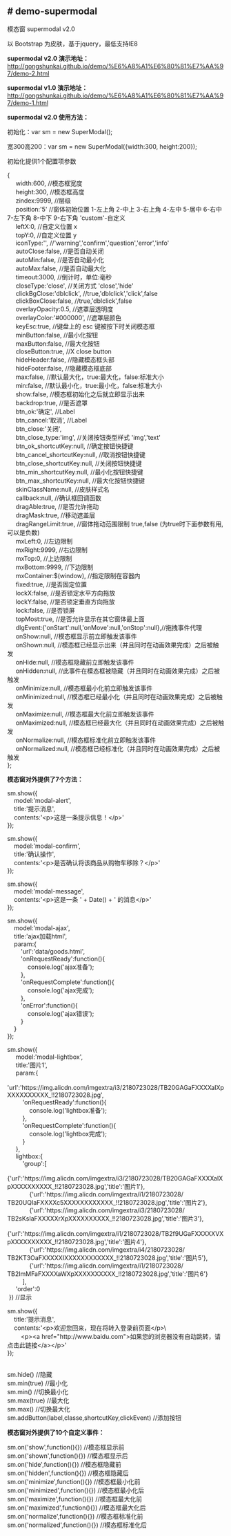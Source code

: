 ﻿<!DOCTYPE HTML PUBLIC "-//W3C//DTD HTML 4.01 Transitional//EN"
"http://www.w3.org/TR/html4/loose.dtd">
<html>
<head>
<meta http-equiv="Content-Type" content="text/html; charset=utf-8">
<title>无标题文档</title>
</head>

<body>
<h2># demo-supermodal</h2>
<p>模态窗 supermodal v2.0</p>
<p>以 Bootstrap 为皮肤，基于jquery，最低支持IE8</p>
<p><b>supermodal v2.0 演示地址：</b><a href="http://gongshunkai.github.io/demo/%E6%A8%A1%E6%80%81%E7%AA%97/demo-2.html">http://gongshunkai.github.io/demo/%E6%A8%A1%E6%80%81%E7%AA%97/demo-2.html</a></p>
<p><b>supermodal v1.0 演示地址：</b><a href="http://gongshunkai.github.io/demo/%E6%A8%A1%E6%80%81%E7%AA%97/demo-1.html">http://gongshunkai.github.io/demo/%E6%A8%A1%E6%80%81%E7%AA%97/demo-1.html</a></p>
<p><b>supermodal v2.0 使用方法：</b></p>
<p>初始化：var sm = new SuperModal();</p>
<p>宽300高200：var sm = new SuperModal({width:300, height:200});</p>
<p>初始化提供1个配置项参数</p>
<p>{<br>&nbsp;&nbsp;&nbsp;&nbsp;
  width:600, //模态框宽度<br>&nbsp;&nbsp;&nbsp;&nbsp;
  height:300, //模态框高度<br>&nbsp;&nbsp;&nbsp;&nbsp;
  zindex:9999, //层级<br>&nbsp;&nbsp;&nbsp;&nbsp;
  position:'5' //窗体初始位置 1-左上角 2-中上 3-右上角 4-左中 5-居中 6-右中 7-左下角 8-中下 9-右下角 'custom'-自定义<br>&nbsp;&nbsp;&nbsp;&nbsp;
  leftX:0, //自定义位置 x<br>&nbsp;&nbsp;&nbsp;&nbsp;
  topY:0, //自定义位置 y<br>&nbsp;&nbsp;&nbsp;&nbsp;
  iconType:'', //'warning','confirm','question','error','info'<br>&nbsp;&nbsp;&nbsp;&nbsp;
  autoClose:false, //是否自动关闭<br>&nbsp;&nbsp;&nbsp;&nbsp;
  autoMin:false, //是否自动最小化<br>&nbsp;&nbsp;&nbsp;&nbsp;
  autoMax:false, //是否自动最大化<br>&nbsp;&nbsp;&nbsp;&nbsp;
  timeout:3000, //倒计时，单位:毫秒<br>&nbsp;&nbsp;&nbsp;&nbsp;
  closeType:'close', //关闭方式 'close','hide'<br>&nbsp;&nbsp;&nbsp;&nbsp;
  clickBgClose:'dblclick', //true,'dblclick','click',false<br>&nbsp;&nbsp;&nbsp;&nbsp;
  clickBoxClose:false, //true,'dblclick',false<br>&nbsp;&nbsp;&nbsp;&nbsp;
  overlayOpacity:0.5, //遮罩层透明度<br>&nbsp;&nbsp;&nbsp;&nbsp;
  overlayColor:'#000000', //遮罩层颜色<br>&nbsp;&nbsp;&nbsp;&nbsp;
  keyEsc:true, //键盘上的 esc 键被按下时关闭模态框<br>&nbsp;&nbsp;&nbsp;&nbsp;
  minButton:false, //最小化按钮<br>&nbsp;&nbsp;&nbsp;&nbsp;
  maxButton:false, //最大化按钮<br>&nbsp;&nbsp;&nbsp;&nbsp;
  closeButton:true, //X close button<br>&nbsp;&nbsp;&nbsp;&nbsp;
  hideHeader:false, //隐藏模态框头部<br>&nbsp;&nbsp;&nbsp;&nbsp;
  hideFooter:false, //隐藏模态框底部<br>&nbsp;&nbsp;&nbsp;&nbsp;
  max:false, //默认最大化，true:最大化，false:标准大小<br>&nbsp;&nbsp;&nbsp;&nbsp;
  min:false, //默认最小化，true:最小化，false:标准大小<br>&nbsp;&nbsp;&nbsp;&nbsp;
  show:false, //模态框初始化之后就立即显示出来<br>&nbsp;&nbsp;&nbsp;&nbsp;
  backdrop:true, //是否遮罩<br>&nbsp;&nbsp;&nbsp;&nbsp;
  btn_ok:'确定', //Label<br>&nbsp;&nbsp;&nbsp;&nbsp;
  btn_cancel:'取消', //Label<br>&nbsp;&nbsp;&nbsp;&nbsp;
  btn_close:'关闭', <br>&nbsp;&nbsp;&nbsp;&nbsp;
  btn_close_type:'img', //关闭按钮类型样式 'img','text'<br>&nbsp;&nbsp;&nbsp;&nbsp;
  btn_ok_shortcutKey:null, //确定按钮快捷键<br>&nbsp;&nbsp;&nbsp;&nbsp;
  btn_cancel_shortcutKey:null, //取消按钮快捷键<br>&nbsp;&nbsp;&nbsp;&nbsp;
  btn_close_shortcutKey:null, //关闭按钮快捷键<br>&nbsp;&nbsp;&nbsp;&nbsp;
  btn_min_shortcutKey:null, //最小化按钮快捷键<br>&nbsp;&nbsp;&nbsp;&nbsp;
  btn_max_shortcutKey:null, //最大化按钮快捷键<br>&nbsp;&nbsp;&nbsp;&nbsp;
  skinClassName:null, //皮肤样式名<br>&nbsp;&nbsp;&nbsp;&nbsp;
  callback:null, //确认框回调函数<br>&nbsp;&nbsp;&nbsp;&nbsp;
  dragAble:true, //是否允许拖动<br>&nbsp;&nbsp;&nbsp;&nbsp;
  dragMask:true, //移动遮盖层<br>&nbsp;&nbsp;&nbsp;&nbsp;
  dragRangeLimit:true, //窗体拖动范围限制 true,false (为true时下面参数有用,可以是负数)<br>&nbsp;&nbsp;&nbsp;&nbsp;
  mxLeft:0, //左边限制<br>&nbsp;&nbsp;&nbsp;&nbsp;
  mxRight:9999, //右边限制<br>&nbsp;&nbsp;&nbsp;&nbsp;
  mxTop:0, //上边限制<br>&nbsp;&nbsp;&nbsp;&nbsp;
  mxBottom:9999, //下边限制<br>&nbsp;&nbsp;&nbsp;&nbsp;
  mxContainer:$(window), //指定限制在容器内<br>&nbsp;&nbsp;&nbsp;&nbsp;
  fixed:true, //是否固定位置<br>&nbsp;&nbsp;&nbsp;&nbsp;
  lockX:false, //是否锁定水平方向拖放<br>&nbsp;&nbsp;&nbsp;&nbsp;
  lockY:false, //是否锁定垂直方向拖放<br>&nbsp;&nbsp;&nbsp;&nbsp;
  lock:false, //是否锁屏<br>&nbsp;&nbsp;&nbsp;&nbsp;
  topMost:true, //是否允许显示在其它窗体最上面<br>&nbsp;&nbsp;&nbsp;&nbsp;
  dlgEvent:{'onStart':null,'onMove':null,'onStop':null},//拖拽事件代理<br>&nbsp;&nbsp;&nbsp;&nbsp;
  onShow:null, //模态框显示前立即触发该事件<br>&nbsp;&nbsp;&nbsp;&nbsp;
  onShown:null, //模态框已经显示出来（并且同时在动画效果完成）之后被触发<br>&nbsp;&nbsp;&nbsp;&nbsp;
  onHide:null, //模态框隐藏前立即触发该事件<br>&nbsp;&nbsp;&nbsp;&nbsp;
  onHidden:null, //此事件在模态框被隐藏（并且同时在动画效果完成）之后被触发<br>&nbsp;&nbsp;&nbsp;&nbsp;
  onMinimize:null, //模态框最小化前立即触发该事件<br>&nbsp;&nbsp;&nbsp;&nbsp;
  onMinimized:null, //模态框已经最小化（并且同时在动画效果完成）之后被触发<br>&nbsp;&nbsp;&nbsp;&nbsp;
  onMaximize:null, //模态框最大化前立即触发该事件<br>&nbsp;&nbsp;&nbsp;&nbsp;
  onMaximized:null, //模态框已经最大化（并且同时在动画效果完成）之后被触发<br>&nbsp;&nbsp;&nbsp;&nbsp;
  onNormalize:null, //模态框标准化前立即触发该事件<br>&nbsp;&nbsp;&nbsp;&nbsp;
  onNormalized:null, //模态框已经标准化（并且同时在动画效果完成）之后被触发<br>
  };</p>
<p><b>模态窗对外提供了7个方法：</b></p>
<p>sm.show({<br>
&nbsp; &nbsp; model:'modal-alert',<br>
&nbsp; &nbsp; title:'提示消息',<br>
&nbsp; &nbsp; contents:'&lt;p&gt;这是一条提示信息！&lt;/p&gt;'<br>
}); </p>
<p>sm.show({<br>
&nbsp; &nbsp; model:'modal-confirm',<br>
&nbsp; &nbsp; title:'确认操作',<br>
&nbsp; &nbsp; contents:'&lt;p&gt;是否确认将该商品从购物车移除？&lt;/p&gt;'<br>
});</p>
<p>sm.show({<br>
&nbsp; &nbsp; model:'modal-message',<br>
&nbsp; &nbsp; contents:'&lt;p&gt;这是一条 ' + Date() + ' 的消息&lt;/p&gt;'<br>
});</p>
<p>sm.show({<br>
&nbsp; &nbsp; model:'modal-ajax',<br>
&nbsp; &nbsp; title:'ajax加载html',<br>
&nbsp; &nbsp; param:{<br>
&nbsp; &nbsp; &nbsp; &nbsp; 'url':'data/goods.html',<br>
&nbsp; &nbsp; &nbsp; &nbsp; 'onRequestReady':function(){<br>
&nbsp; &nbsp; &nbsp; &nbsp; &nbsp; &nbsp; console.log('ajax准备');<br>
&nbsp; &nbsp; &nbsp; &nbsp; },<br>
&nbsp; &nbsp; &nbsp; &nbsp; 'onRequestComplete':function(){<br>
&nbsp; &nbsp; &nbsp; &nbsp; &nbsp; &nbsp; console.log('ajax完成');<br>
&nbsp; &nbsp; &nbsp; &nbsp; },<br>
&nbsp; &nbsp; &nbsp; &nbsp; 'onError':function(){<br>
&nbsp; &nbsp; &nbsp; &nbsp; &nbsp; &nbsp; console.log('ajax错误');<br>
&nbsp; &nbsp; &nbsp; &nbsp; }<br>
&nbsp; &nbsp; }<br>
});</p>
<p>sm.show({<br>&nbsp;&nbsp;&nbsp;&nbsp;
model:'modal-lightbox',<br>&nbsp;&nbsp;&nbsp;&nbsp;
title:'图片1',<br>&nbsp;&nbsp;&nbsp;&nbsp;
param:{<br>&nbsp;&nbsp;&nbsp;&nbsp;&nbsp;&nbsp;&nbsp;&nbsp;
  'url':'https://img.alicdn.com/imgextra/i3/2180723028/TB20GAGaFXXXXaIXpXXXXXXXXXX_!!2180723028.jpg',<br>
  &nbsp;&nbsp;&nbsp;&nbsp;&nbsp;&nbsp;&nbsp;&nbsp;
  'onRequestReady':function(){<br>
  &nbsp;&nbsp;&nbsp;&nbsp;&nbsp;&nbsp;&nbsp;&nbsp;
    &nbsp; &nbsp; console.log('lightbox准备');<br>&nbsp;&nbsp;&nbsp;&nbsp;
  &nbsp; &nbsp; },<br>&nbsp;&nbsp;&nbsp;&nbsp;
  &nbsp; &nbsp; 'onRequestComplete':function(){<br>
  &nbsp;&nbsp;&nbsp;&nbsp;
    &nbsp; &nbsp; &nbsp; &nbsp; console.log('lightbox完成');<br>&nbsp;&nbsp;&nbsp;&nbsp;
  &nbsp; &nbsp; }<br>&nbsp;&nbsp;&nbsp;&nbsp;
},<br>&nbsp;&nbsp;&nbsp;&nbsp;
lightbox:{<br>&nbsp;&nbsp;&nbsp;&nbsp;
  &nbsp; &nbsp; 'group':[<br>
  &nbsp;&nbsp;&nbsp;&nbsp;
    &nbsp; &nbsp; &nbsp; &nbsp; {'url':'https://img.alicdn.com/imgextra/i3/2180723028/TB20GAGaFXXXXaIXpXXXXXXXXXX_!!2180723028.jpg','title':'图片1'},<br>&nbsp;&nbsp;&nbsp;&nbsp;
    &nbsp; &nbsp; &nbsp; &nbsp; {'url':'https://img.alicdn.com/imgextra/i1/2180723028/
    TB20UQIaFXXXXc5XXXXXXXXXXXX_!!2180723028.jpg','title':'图片2'},<br>&nbsp;&nbsp;&nbsp;&nbsp;
    &nbsp; &nbsp; &nbsp; &nbsp; {'url':'https://img.alicdn.com/imgextra/i3/2180723028/
    TB2sKsIaFXXXXXrXpXXXXXXXXXX_!!2180723028.jpg','title':'图片3'},<br>
    &nbsp;&nbsp;&nbsp;&nbsp;
    &nbsp; &nbsp; &nbsp; &nbsp; {'url':'https://img.alicdn.com/imgextra/i1/2180723028/TB2f9UGaFXXXXXVXpXXXXXXXXXX_!!2180723028.jpg','title':'图片4'},<br>&nbsp;&nbsp;&nbsp;&nbsp;
    &nbsp; &nbsp; &nbsp; &nbsp; {'url':'https://img.alicdn.com/imgextra/i4/2180723028/
    TB2KT3OaFXXXXXIXXXXXXXXXXXX_!!2180723028.jpg','title':'图片5'},<br>&nbsp;&nbsp;&nbsp;&nbsp;
    &nbsp; &nbsp; &nbsp; &nbsp; {'url':'https://img.alicdn.com/imgextra/i1/2180723028/
    TB2ImMFaFXXXXaWXpXXXXXXXXXX_!!2180723028.jpg','title':'图片6'}<br>&nbsp;&nbsp;&nbsp;&nbsp;
  &nbsp; &nbsp; ],<br>&nbsp;&nbsp;&nbsp;&nbsp;
  'order':0<br>
&nbsp;}) //显示</p>
<p>sm.show({<br>
&nbsp; &nbsp; title:'提示消息',<br>
&nbsp; &nbsp; contents:'&lt;p&gt;欢迎您回来，现在将转入登录前页面&lt;/p&gt;\<br>
&nbsp;&nbsp;&nbsp;&nbsp;&nbsp;&nbsp;&nbsp;&nbsp;&lt;p&gt;&lt;a href=&quot;http://www.baidu.com&quot;&gt;如果您的浏览器没有自动跳转，请点击此链接&lt;/a&gt;&lt;/p&gt;'<br>
});</p>
<p><br>
  sm.hide() //隐藏<br>
  sm.min(true) //最小化<br>
  sm.min() //切换最小化<br>
  sm.max(true) //最大化<br>
  sm.max() //切换最大化<br>
  sm.addButton(label,classe,shortcutKey,clickEvent) //添加按钮</p>
<p><b>模态窗对外提供了10个自定义事件：</b></p>
<p>sm.on('show',function(){}) //模态框显示前<br> 
sm.on('shown',function(){}) //模态框显示后<br>
sm.on('hide',function(){}) //模态框隐藏前<br>
sm.on('hidden',function(){}) //模态框隐藏后<br>
sm.on('minimize',function(){}) //模态框最小化前<br>
sm.on('minimized',function(){}) //模态框最小化后<br>
sm.on('maximize',function(){}) //模态框最大化前<br>
sm.on('maximized',function(){}) //模态框最大化后<br>
sm.on('normalize',function(){}) //模态框标准化前<br>
sm.on('normalized',function(){}) //模态框标准化后</p>
</body>
</html>
